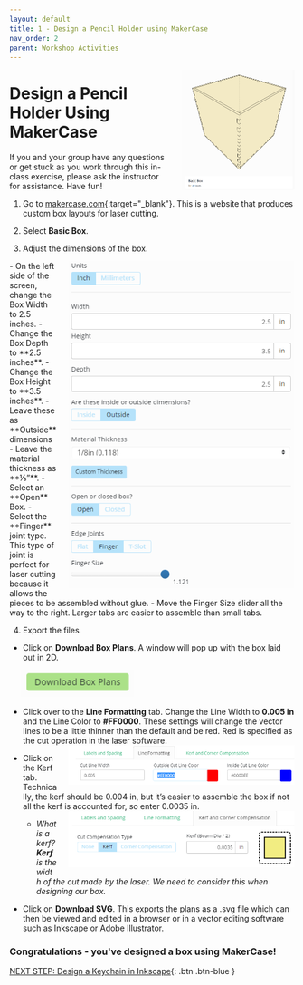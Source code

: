 ```yaml
---
layout: default
title: 1 - Design a Pencil Holder using MakerCase
nav_order: 2
parent: Workshop Activities
---
```

<img src="images/act1/laser-act1-01.png" style="margin-left:20px; float:right;width:200px;" alt="basic box">

# Design a Pencil Holder Using MakerCase

If you and your group have any questions or get stuck as you work through this in-class exercise, please ask the instructor for assistance.  Have fun!
   
1. Go to [makercase.com](https://www.makercase.com/){:target="_blank"}. This is a website that produces custom box layouts for laser cutting.

2. Select **Basic Box**.

3. Adjust the dimensions of the box.
 <img src="images/act1/laser-act1-02.png" style="margin-left:20px; float:right;width:400px;" alt="box settings">
 - On the left side of the screen, change the Box Width to 2.5 inches.
 - Change the Box Depth to **2.5 inches**.
 - Change the Box Height to **3.5 inches**.
 - Leave these as **Outside** dimensions
 - Leave the material thickness as **⅛”**.
 - Select an **Open** Box.
 - Select the **Finger** joint type. This type of joint is perfect for laser cutting because it allows the pieces to be assembled without glue.
 - Move the Finger Size slider all the way to the right. Larger tabs are easier to assemble than small tabs.

4. Export the files
 - Click on **Download Box Plans**. A window will pop up with the box laid out in 2D. 
 
  <img src="images/act1/laser-act1-04.png" style="margin-left:20px; width:200px;" alt="download box plans">

 - Click over to the **Line Formatting** tab. Change the Line Width to **0.005 in** and the Line Color to **#FF0000**. These settings will change the vector lines to be a little thinner than the default and be red. Red is specified as the cut operation in the laser software.
   <img src="images/act1/laser-act1-05.png" style="margin-left:20px; float:right;width:400px;" alt="line formatting">
   
 - Click on the Kerf tab. Technically, the kerf should be 0.004 in, but it’s easier to assemble the box if not all the kerf is accounted for, so enter 0.0035 in. <img src="images/act1/laser-act1-06.png" style="margin-left:20px; float:right;width:400px;" alt="laser symbol">
      -  _What is a kerf?  **Kerf** is the width of the cut made by the laser.  We need to consider this when designing our box._  
 - Click on **Download SVG**. This exports the plans as a .svg file which can then be viewed and edited in a browser or in a vector editing software such as Inkscape or Adobe Illustrator.


### Congratulations - you've designed a box using MakerCase!

[NEXT STEP: Design a Keychain in Inkscape](2-Keychain.html){: .btn .btn-blue }